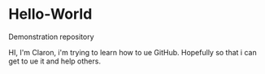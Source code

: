 # Hello-World
Demonstration repository

HI,
I'm Claron, i'm trying to learn how to ue GitHub. 
Hopefully so that i can get to ue it and help others.
